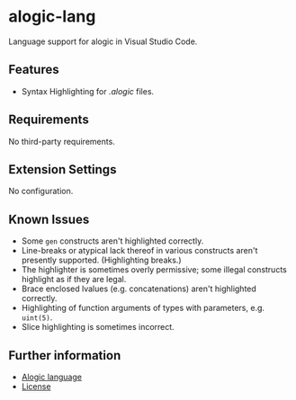 # alogic-lang

Language support for alogic in Visual Studio Code.

## Features

* Syntax Highlighting for _.alogic_ files.

## Requirements

No third-party requirements.

## Extension Settings

No configuration.

## Known Issues

* Some `gen` constructs aren't highlighted correctly.
* Line-breaks or atypical lack thereof in various constructs aren't presently
  supported. (Highlighting breaks.)
* The highlighter is sometimes overly permissive; some illegal constructs
  highlight as if they are legal.
* Brace enclosed lvalues (e.g. concatenations) aren't highlighted correctly.
* Highlighting of function arguments of types with parameters, e.g. `uint(5)`.
* Slice highlighting is sometimes incorrect.

## Further information

* [Alogic language](https://github.com/ArgonDesign/alogic)
* [License](LICENSE)
